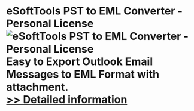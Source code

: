 # eSoftTools PST to EML Converter - Personal License<br />![eSoftTools PST to EML Converter - Personal License](https://mycommerce.akamaized.net/api/pimages/P300877039/BIG/300877039.GIF)<br />Easy to Export Outlook Email Messages to EML Format with attachment.<br />[>> Detailed information](https://secure.shareit.com/shareit/product.html?productid=300877039&affiliateid=200057808)